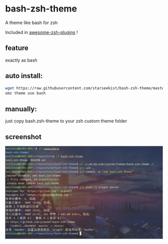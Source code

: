 # bash-zsh-theme
A theme like bash for zsh

Included in [awesome-zsh-plugins](https://github.com/unixorn/awesome-zsh-plugins#:~:text=Crystal%20to%20build.-,bash,-%2D%20Looks%20like%20the) !

## feature

exactly as bash

## auto install:  

```bash
wget https://raw.githubusercontent.com/starseekist/bash-zsh-theme/master/bash.zsh-theme -O $ZSH_CUSTOM/themes/bash.zsh-theme
omz theme use bash
```

## manually:  
just copy bash.zsh-theme to your zsh custom theme folder

## screenshot

![screenshot](screenshot.jpg)

